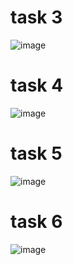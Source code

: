 # task 3
![image](https://github.com/user-attachments/assets/e09938f5-2604-4891-9894-38c9f8f10ac3)
# task 4
![image](https://github.com/user-attachments/assets/15add26e-4034-4c19-b639-8011f7ea1554)
# task 5
![image](https://github.com/user-attachments/assets/68b14fdc-06ab-4169-b49c-c3ede852b688)
# task 6
![image](https://github.com/user-attachments/assets/f80926a4-231b-4c09-b5dc-f3ef3c7ae151)

